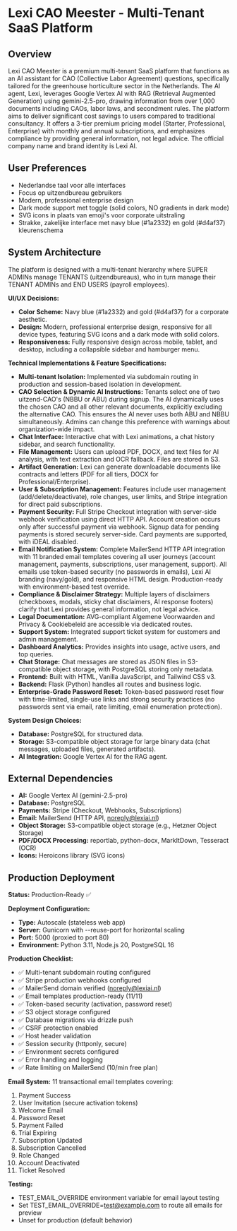 # Lexi CAO Meester - Multi-Tenant SaaS Platform

## Overview
Lexi CAO Meester is a premium multi-tenant SaaS platform that functions as an AI assistant for CAO (Collective Labor Agreement) questions, specifically tailored for the greenhouse horticulture sector in the Netherlands. The AI agent, Lexi, leverages Google Vertex AI with RAG (Retrieval Augmented Generation) using gemini-2.5-pro, drawing information from over 1,000 documents including CAOs, labor laws, and secondment rules. The platform aims to deliver significant cost savings to users compared to traditional consultancy. It offers a 3-tier premium pricing model (Starter, Professional, Enterprise) with monthly and annual subscriptions, and emphasizes compliance by providing general information, not legal advice. The official company name and brand identity is Lexi AI.

## User Preferences
- Nederlandse taal voor alle interfaces
- Focus op uitzendbureau gebruikers
- Modern, professional enterprise design
- Dark mode support met toggle (solid colors, NO gradients in dark mode)
- SVG icons in plaats van emoji's voor corporate uitstraling
- Strakke, zakelijke interface met navy blue (#1a2332) en gold (#d4af37) kleurenschema

## System Architecture
The platform is designed with a multi-tenant hierarchy where SUPER ADMINs manage TENANTS (uitzendbureaus), who in turn manage their TENANT ADMINs and END USERS (payroll employees).

**UI/UX Decisions:**
- **Color Scheme:** Navy blue (#1a2332) and gold (#d4af37) for a corporate aesthetic.
- **Design:** Modern, professional enterprise design, responsive for all device types, featuring SVG icons and a dark mode with solid colors.
- **Responsiveness:** Fully responsive design across mobile, tablet, and desktop, including a collapsible sidebar and hamburger menu.

**Technical Implementations & Feature Specifications:**
- **Multi-tenant Isolation:** Implemented via subdomain routing in production and session-based isolation in development.
- **CAO Selection & Dynamic AI Instructions:** Tenants select one of two uitzend-CAO's (NBBU or ABU) during signup. The AI dynamically uses the chosen CAO and all other relevant documents, explicitly excluding the alternative CAO. This ensures the AI never uses both ABU and NBBU simultaneously. Admins can change this preference with warnings about organization-wide impact.
- **Chat Interface:** Interactive chat with Lexi animations, a chat history sidebar, and search functionality.
- **File Management:** Users can upload PDF, DOCX, and text files for AI analysis, with text extraction and OCR fallback. Files are stored in S3.
- **Artifact Generation:** Lexi can generate downloadable documents like contracts and letters (PDF for all tiers, DOCX for Professional/Enterprise).
- **User & Subscription Management:** Features include user management (add/delete/deactivate), role changes, user limits, and Stripe integration for direct paid subscriptions.
- **Payment Security:** Full Stripe Checkout integration with server-side webhook verification using direct HTTP API. Account creation occurs only after successful payment via webhook. Signup data for pending payments is stored securely server-side. Card payments are supported, with iDEAL disabled.
- **Email Notification System:** Complete MailerSend HTTP API integration with 11 branded email templates covering all user journeys (account management, payments, subscriptions, user management, support). All emails use token-based security (no passwords in emails), Lexi AI branding (navy/gold), and responsive HTML design. Production-ready with environment-based test override.
- **Compliance & Disclaimer Strategy:** Multiple layers of disclaimers (checkboxes, modals, sticky chat disclaimers, AI response footers) clarify that Lexi provides general information, not legal advice.
- **Legal Documentation:** AVG-compliant Algemene Voorwaarden and Privacy & Cookiebeleid are accessible via dedicated routes.
- **Support System:** Integrated support ticket system for customers and admin management.
- **Dashboard Analytics:** Provides insights into usage, active users, and top queries.
- **Chat Storage:** Chat messages are stored as JSON files in S3-compatible object storage, with PostgreSQL storing only metadata.
- **Frontend:** Built with HTML, Vanilla JavaScript, and Tailwind CSS v3.
- **Backend:** Flask (Python) handles all routes and business logic.
- **Enterprise-Grade Password Reset:** Token-based password reset flow with time-limited, single-use links and strong security practices (no passwords sent via email, rate limiting, email enumeration protection).

**System Design Choices:**
- **Database:** PostgreSQL for structured data.
- **Storage:** S3-compatible object storage for large binary data (chat messages, uploaded files, generated artifacts).
- **AI Integration:** Google Vertex AI for the RAG agent.

## External Dependencies
- **AI:** Google Vertex AI (gemini-2.5-pro)
- **Database:** PostgreSQL
- **Payments:** Stripe (Checkout, Webhooks, Subscriptions)
- **Email:** MailerSend (HTTP API, noreply@lexiai.nl)
- **Object Storage:** S3-compatible object storage (e.g., Hetzner Object Storage)
- **PDF/DOCX Processing:** reportlab, python-docx, MarkItDown, Tesseract (OCR)
- **Icons:** Heroicons library (SVG icons)

## Production Deployment
**Status:** Production-Ready ✅

**Deployment Configuration:**
- **Type:** Autoscale (stateless web app)
- **Server:** Gunicorn with --reuse-port for horizontal scaling
- **Port:** 5000 (proxied to port 80)
- **Environment:** Python 3.11, Node.js 20, PostgreSQL 16

**Production Checklist:**
- ✅ Multi-tenant subdomain routing configured
- ✅ Stripe production webhooks configured
- ✅ MailerSend domain verified (noreply@lexiai.nl)
- ✅ Email templates production-ready (11/11)
- ✅ Token-based security (activation, password reset)
- ✅ S3 object storage configured
- ✅ Database migrations via drizzle push
- ✅ CSRF protection enabled
- ✅ Host header validation
- ✅ Session security (httponly, secure)
- ✅ Environment secrets configured
- ✅ Error handling and logging
- ✅ Rate limiting on MailerSend (10/min free plan)

**Email System:**
11 transactional email templates covering:
1. Payment Success
2. User Invitation (secure activation tokens)
3. Welcome Email
4. Password Reset
5. Payment Failed
6. Trial Expiring
7. Subscription Updated
8. Subscription Cancelled
9. Role Changed
10. Account Deactivated
11. Ticket Resolved

**Testing:**
- TEST_EMAIL_OVERRIDE environment variable for email layout testing
- Set TEST_EMAIL_OVERRIDE=test@example.com to route all emails for preview
- Unset for production (default behavior)